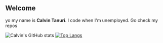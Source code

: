 ## Welcome
yo my name is **Calvin Tanuri**. I code when I'm unemployed. Go check my repos

![Calvin's GitHub stats](https://github-readme-stats.vercel.app/api?username=N3rdyCalcium&show_icons=true&theme=chartreuse-dark)
[![Top Langs](https://github-readme-stats.vercel.app/api/top-langs/?username=N3rdyCalcium&theme=chartreuse-dark)](https://github.com/anuraghazra/github-readme-stats)
<!--
**N3rdyCalcium/N3rdyCalcium** is a ✨ _special_ ✨ repository because its `README.md` (this file) appears on your GitHub profile.

Here are some ideas to get you started:

- 🔭 I’m currently working on ...
- 🌱 I’m currently learning ...
- 👯 I’m looking to collaborate on ...
- 🤔 I’m looking for help with ...
- 💬 Ask me about ...
- 📫 How to reach me: ...
- 😄 Pronouns: ...
- ⚡ Fun fact: ...
-->
